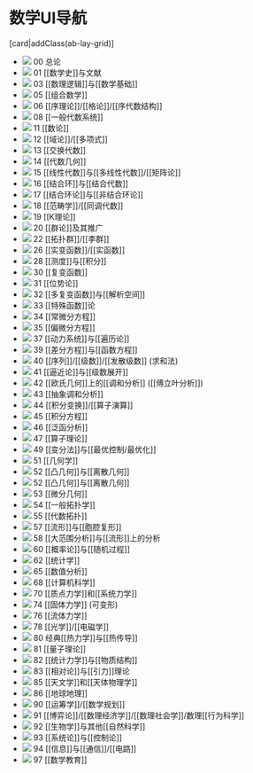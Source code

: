 
# 数学UI导航

[card|addClass(ab-lay-grid)]

- ![](./assets/Pasted%20image%2020250203233941.png)
  00 总论
- ![](./assets/Pasted%20image%2020250203233941.png)
  01 [[数学史]]与文献
- ![](./assets/Pasted%20image%2020250128201117.png)
  03 [[数理逻辑]]与[[数学基础]]
- ![](./assets/Pasted%20image%2020250128201907.png)
  05 [[组合数学]]
- ![](./assets/Pasted%20image%2020250128201939.png)
  06 [[序理论]]/[[格论]]/[[序代数结构]]
- ![](./assets/Pasted%20image%2020250203233941.png)
  08 [[一般代数系统]]
- ![](./assets/Pasted%20image%2020250128201239.png)
  11 [[数论]]
- ![](./assets/Pasted%20image%2020250128201832.png)
  12 [[域论]]/[[多项式]]
- ![](./assets/Pasted%20image%2020250203233941.png)
  13 [[交换代数]]
- ![](./assets/Pasted%20image%2020250128201659.png)
  14 [[代数几何]]
- ![](./assets/Pasted%20image%2020250128201749.png)
  15 [[线性代数]]与[[多线性代数]]/[[矩阵论]]
- ![](./assets/Pasted%20image%2020250203233941.png)
  16 [[结合环]]与[[结合代数]]
- ![](./assets/Pasted%20image%2020250128201802.png)
  17 [[结合环论]]与[[非结合环论]]
- ![](./assets/Pasted%20image%2020250203233941.png)
  18 [[范畴学]]/[[同调代数]]
- ![](./assets/Pasted%20image%2020250128201844.png)
  19 [[K理论]]
- ![](./assets/Pasted%20image%2020250128201258.png)
  20 [[群论]]及其推广
- ![](./assets/Pasted%20image%2020250128201311.png)
  22 [[拓扑群]]/[[李群]]
- ![](./assets/Pasted%20image%2020250128202153.png)
  26 [[实变函数]]/[[实函数]]
- ![](./assets/Pasted%20image%2020250128202205.png)
  28 [[测度]]与[[积分]]
- ![](./assets/Pasted%20image%2020250128202307.png)
  30 [[复变函数]]
- ![](./assets/Pasted%20image%2020250128202327.png)
  31 [[位势论]]
- ![](./assets/Pasted%20image%2020250128202339.png)
  32 [[多复变函数]]与[[解析空间]]
- ![](./assets/Pasted%20image%2020250128202230.png)
  33 [[特殊函数]]论
- ![](./assets/Pasted%20image%2020250128202413.png)
  34 [[常微分方程]]
- ![](./assets/Pasted%20image%2020250128202413.png)
  35 [[偏微分方程]]
- ![](./assets/Pasted%20image%2020250128202434.png)
  37 [[动力系统]]与[[遍历论]]
- ![](./assets/Pasted%20image%2020250128202624.png)
  39 [[差分方程]]与[[函数方程]]
- ![](./assets/Pasted%20image%2020250128202246.png)
  40 [[序列]]/[[级数]]/[[发散级数]] (求和法)
- ![](./assets/Pasted%20image%2020250128202921.png)
  41 [[逼近论]]与[[级数展开]]
- ![](./assets/Pasted%20image%2020250128202655.png)
  42 [[欧氏几何]]上的[[调和分析]] ([[傅立叶分析]])
- ![](./assets/Pasted%20image%2020250128202710.png)
  43 [[抽象调和分析]]
- ![](./assets/Pasted%20image%2020250128202727.png)
  44 [[积分变换]]/[[算子演算]]
- ![](./assets/Pasted%20image%2020250128202449.png)
  45 [[积分方程]]
- ![](./assets/Pasted%20image%2020250128202525.png)
  46 [[泛函分析]]
- ![](./assets/Pasted%20image%2020250128202741.png)
  47 [[算子理论]]
- ![](./assets/Pasted%20image%2020250128202502.png)
  49 [[变分法]]与[[最优控制/最优化]]
- ![](./assets/Pasted%20image%2020250128202002.png)
  51 [[几何学]]
- ![](./assets/Pasted%20image%2020250128202012.png)
  52 [[凸几何]]与[[离散几何]]
- ![](./assets/Pasted%20image%2020250128202034.png)
  52 [[凸几何]]与[[离散几何]]
- ![](./assets/Pasted%20image%2020250128202046.png)
  53 [[微分几何]]
- ![](./assets/Pasted%20image%2020250128202118.png)
  54 [[一般拓扑学]]
- ![](./assets/Pasted%20image%2020250128202128.png)
  55 [[代数拓扑]]
- ![](./assets/Pasted%20image%2020250128202137.png)
  57 [[流形]]与[[胞腔复形]]
- ![](./assets/Pasted%20image%2020250203233941.png)
  58 [[大范围分析]]与[[流形]]上的分析
- ![](./assets/Pasted%20image%2020250128203042.png)
  60 [[概率论]]与[[随机过程]]
- ![](./assets/Pasted%20image%2020250128203107.png)
  62 [[统计学]]
- ![](./assets/Pasted%20image%2020250128202755.png)
  65 [[数值分析]]
- ![](./assets/Pasted%20image%2020250128203115.png)
  68 [[计算机科学]]
- ![](./assets/Pasted%20image%2020250128203133.png)
  70 [[质点力学]]和[[系统力学]]
- ![](./assets/Pasted%20image%2020250128203145.png)
  74 [[固体力学]] (可变形)
- ![](./assets/Pasted%20image%2020250128203159.png)
  76 [[流体力学]]
- ![](./assets/Pasted%20image%2020250128203208.png)
  78 [[光学]]/[[电磁学]]
- ![](./assets/Pasted%20image%2020250128203217.png)
  80 经典[[热力学]]与[[热传导]]
- ![](./assets/Pasted%20image%2020250128203226.png)
  81 [[量子理论]]
- ![](./assets/Pasted%20image%2020250128203309.png)
  82 [[统计力学]]与[[物质结构]]
- ![](./assets/Pasted%20image%2020250128203325.png)
  83 [[相对论]]与[[引力]]理论
- ![](./assets/Pasted%20image%2020250128203410.png)
  85 [[天文学]]和[[天体物理学]]
- ![](./assets/Pasted%20image%2020250128203419.png)
  86 [[地球地理]]
- ![](./assets/Pasted%20image%2020250128203018.png)
  90 [[运筹学]]/[[数学规划]]
- ![](./assets/Pasted%20image%2020250203233941.png)
  91 [[博弈论]]/[[数理经济学]]/[[数理社会学]]/数理[[行为科学]]
- ![](./assets/Pasted%20image%2020250128203522.png)
  92 [[生物学]]与其他[[自然科学]]
- ![](./assets/Pasted%20image%2020250128203502.png)
  93 [[系统论]]与[[控制论]]
- ![](./assets/Pasted%20image%2020250203233941.png)
  94 [[信息]]与[[通信]]/[[电路]]
- ![](./assets/Pasted%20image%2020250203233941.png)
  97 [[数学教育]]
